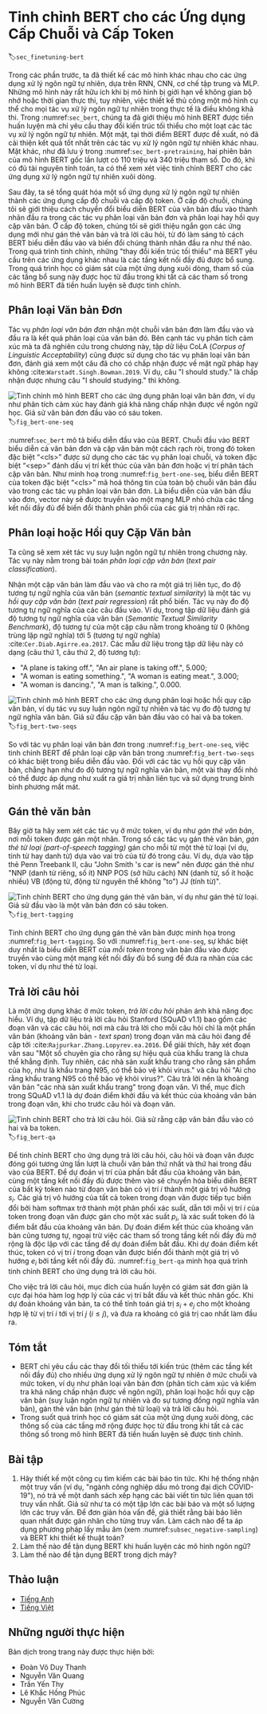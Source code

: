 <!-- ===================== Bắt đầu dịch Phần 1 ==================== -->
<!-- ========================================= REVISE PHẦN 1 - BẮT ĐẦU =================================== -->

<!--
# Fine-Tuning BERT for Sequence-Level and Token-Level Applications
-->

# Tinh chỉnh BERT cho các Ứng dụng Cấp Chuỗi và Cấp Token
:label:`sec_finetuning-bert`

<!--
In the previous sections of this chapter, we have designed different models for 
natural language processing applications, such as based on RNNs, CNNs, attention, and MLPs.
These models are helpful when there is space or time constraint, however, 
crafting a specific model for every natural language processing task is practically infeasible.
In :numref:`sec_bert`, we introduced a pretraining model, BERT, 
that requires minimal architecture changes for a wide range of natural language processing tasks.
One one hand, at the time of its proposal, BERT improved the state of the art on various natural language processing tasks.
On the other hand, as noted in :numref:`sec_bert-pretraining`, 
the two versions of the original BERT model come with 110 million and 340 million parameters.
Thus, when there are sufficient computational resources, 
we may consider fine-tuning BERT for downstream natural language processing applications.
-->

Trong các phần trước, ta đã thiết kế các mô hình khác nhau cho
các ứng dụng xử lý ngôn ngữ tự nhiên, dựa trên RNN, CNN, cơ chế tập trung và MLP.
Những mô hình này rất hữu ích khi bị mô hình bị giới hạn về không gian bộ nhớ hoặc thời gian thực thi, tuy nhiên,
việc thiết kế thủ công một mô hình cụ thể cho mọi tác vụ xử lý ngôn ngữ tự nhiên trong thực tế là điều không khả thi.
Trong :numref:`sec_bert`, chúng ta đã giới thiệu mô hình BERT được tiền huấn luyện mà chỉ
yêu cầu thay đổi kiến trúc tối thiểu cho một loạt các tác vụ xử lý ngôn ngữ tự nhiên.
Một mặt, tại thời điểm BERT được đề xuất, nó đã cải thiện kết quả tốt nhất trên các tác vụ xử lý ngôn ngữ tự nhiên khác nhau.
Mặt khác, như đã lưu ý trong :numref:`sec_bert-pretraining`,
hai phiên bản của mô hình BERT gốc lần lượt có 110 triệu và 340 triệu tham số.
Do đó, khi có đủ tài nguyên tính toán,
ta có thể xem xét việc tinh chỉnh BERT cho các ứng dụng xử lý ngôn ngữ tự nhiên xuôi dòng.


<!--
In the following, we generalize a subset of natural language processing applications as sequence-level and token-level.
On the sequence level, we introduce how to transform the BERT representation of the text input 
to the output label in single text classification and text pair classification or regression.
On the token level, we will briefly introduce new applications such as text tagging 
and question answering and shed light on how BERT can represent their inputs and get transformed into output labels.
During fine-tuning, the "minimal architecture changes" required by BERT across different applications are the extra fully-connected layers.
During supervised learning of a downstream application, parameters of the extra layers are 
learned from scratch while all the parameters in the pretrained BERT model are fine-tuned.
-->


Sau đây, ta sẽ tổng quát hóa một số ứng dụng xử lý ngôn ngữ tự nhiên thành các ứng dụng cấp độ chuỗi và cấp độ token.
Ở cấp độ chuỗi, chúng tôi sẽ giới thiệu cách chuyển đổi biểu diễn BERT của văn bản đầu vào
thành nhãn đầu ra trong các tác vụ phân loại văn bản đơn và phân loại hay hồi quy cặp văn bản.
Ở cấp độ token, chúng tôi sẽ giới thiệu ngắn gọn các ứng dụng mới như gán thẻ văn bản
và trả lời câu hỏi, từ đó làm sáng tỏ cách BERT biểu diễn đầu vào và biến đổi chúng thành nhãn đầu ra như thế nào.
Trong quá trình tinh chỉnh, những "thay đổi kiến trúc tối thiểu" mà BERT yêu cầu trên các ứng dụng khác nhau là các tầng kết nối đầy đủ được bổ sung.
Trong quá trình học có giám sát của một ứng dụng xuôi dòng, tham số của các tầng bổ sung này
được học từ đầu trong khi tất cả các tham số trong mô hình BERT đã tiền huấn luyện sẽ được tinh chỉnh.


<!--
## Single Text Classification
-->

## Phân loại Văn bản Đơn


<!--
*Single text classification* takes a single text sequence as the input and outputs its classification result.
Besides sentiment analysis that we have studied in this chapter,
the Corpus of Linguistic Acceptability (CoLA) is also a dataset for single text classification,
judging whether a given sentence is grammatically acceptable or not :cite:`Warstadt.Singh.Bowman.2019`.
For instance, "I should study." is acceptable but "I should studying." is not.
-->

Tác vụ *phân loại văn bản đơn* nhận một chuỗi văn bản đơn làm đầu vào và đầu ra là kết quả phân loại của văn bản đó.
Bên cạnh tác vụ phân tích cảm xúc mà ta đã nghiên cứu trong chương này,
tập dữ liệu CoLA (*Corpus of Linguistic Acceptability*) cũng được sử dụng cho tác vụ phân loại văn bản đơn, đánh giá xem một câu đã cho có chấp nhận được về mặt ngữ pháp hay không :cite:`Warstadt.Singh.Bowman.2019`.
Ví dụ, câu "I should study." là chấp nhận được nhưng câu "I should studying." thì không.


<!--
![Fine-tuning BERT for single text classification applications, such as sentiment analysis and testing linguistic acceptability. Suppose that the input single text has six tokens.](../img/bert-one-seq.svg)
-->

![Tinh chỉnh mô hình BERT cho các ứng dụng phân loại văn bản đơn, ví dụ như phân tích cảm xúc hay đánh giá khả năng chấp nhận được về ngôn ngữ học. Giả sử văn bản đơn đầu vào có sáu token.](../img/bert-one-seq.svg)
:label:`fig_bert-one-seq`

<!-- ===================== Kết thúc dịch Phần 1 ===================== -->

<!-- ===================== Bắt đầu dịch Phần 2 ===================== -->

<!--
:numref:`sec_bert` describes the input representation of BERT.
The BERT input sequence unambiguously represents both single text and text pairs,
where the special classification token  “&lt;cls&gt;” is used for sequence classification and 
the special classification token  “&lt;sep&gt;” marks the end of single text or separates a pair of text.
As shown in :numref:`fig_bert-one-seq`, in single text classification applications,
the BERT representation of the special classification token  “&lt;cls&gt;” encodes the information of the entire input text sequence.
As the representation of the input single text, it will be fed into a small MLP consisting of fully-connected (dense) layers
to output the distribution of all the discrete label values.
-->

:numref:`sec_bert` mô tả biểu diễn đầu vào của BERT.
Chuỗi đầu vào BERT biểu diễn cả văn bản đơn và cặp văn bản một cách rạch ròi,
trong đó token đặc biệt “&lt;cls&gt;” được sử dụng cho các tác vụ phân loại chuỗi, 
và token đặc biệt “&lt;sep&gt;” đánh dấu vị trí kết thúc của văn bản đơn hoặc vị trí phân tách cặp văn bản.
Như minh hoạ trong :numref:`fig_bert-one-seq`, biểu diễn BERT của token đặc biệt “&lt;cls&gt;” mã hoá thông tin của toàn bộ chuỗi văn bản đầu vào trong các tác vụ phân loại văn bản đơn.
Là biểu diễn của văn bản đầu vào đơn, vector này sẽ được truyền vào một mạng MLP nhỏ chứa các tầng kết nối đầy đủ để biến đổi thành phân phối của các giá trị nhãn rời rạc.


<!--
## Text Pair Classification or Regression
-->

## Phân loại hoặc Hồi quy Cặp Văn bản


<!--
We have also examined natural language inference in this chapter.
It belongs to *text pair classification*, a type of application classifying a pair of text.
-->

Ta cũng sẽ xem xét tác vụ suy luận ngôn ngữ tự nhiên trong chương này.
Tác vụ này nằm trong bài toán *phân loại cặp văn bản* (_text pair classification_).


<!--
Taking a pair of text as the input but outputting a continuous value, *semantic textual similarity* is a popular *text pair regression* task.
This task measures semantic similarity of sentences.
For instance, in the Semantic Textual Similarity Benchmark dataset, the similarity score of a pair of sentences
is an ordinal scale ranging from 0 (no meaning overlap) to 5 (meaning equivalence) :cite:`Cer.Diab.Agirre.ea.2017`.
The goal is to predict these scores.
Examples from the Semantic Textual Similarity Benchmark dataset include (sentence 1, sentence 2, similarity score):
-->

Nhận một cặp văn bản làm đầu vào và cho ra một giá trị liên tục, đo độ tương tự ngữ nghĩa của văn bản (_semantic textual similarity_) là một tác vụ *hồi quy cặp văn bản* (*text pair regression*) rất phổ biến.
Tác vụ này đo độ tương tự ngữ nghĩa của các câu đầu vào. <!-- câu phía dưới `The goal is to predict these scores` cùng nghĩa nên hơi thừa -->
Ví dụ, trong tập dữ liệu đánh giá độ tương tự ngữ nghĩa của văn bản (_Semantic Textual Similarity Benchmark_), độ tương tự của một cặp câu nằm trong khoảng từ 0 (không trùng lặp ngữ nghĩa) tới 5 (tương tự ngữ nghĩa) :cite:`Cer.Diab.Agirre.ea.2017`.
Các mẫu dữ liệu trong tập dữ liệu này có dạng (câu thứ 1, câu thứ 2, độ tương tự):


<!--
* "A plane is taking off.", "An air plane is taking off.", 5.000;
* "A woman is eating something.", "A woman is eating meat.", 3.000;
* "A woman is dancing.", "A man is talking.", 0.000.
-->

* "A plane is taking off.", "An air plane is taking off.", 5.000;
* "A woman is eating something.", "A woman is eating meat.", 3.000;
* "A woman is dancing.", "A man is talking.", 0.000.


<!--
![Fine-tuning BERT for text pair classification or regression applications, such as natural language inference and semantic textual similarity. Suppose that the input text pair has two and three tokens.](../img/bert-two-seqs.svg)
-->

![Tinh chỉnh mô hình BERT cho các ứng dụng phân loại hoặc hồi quy cặp văn bản, ví dụ tác vụ suy luận ngôn ngữ tự nhiên và tác vụ đo độ tương tự ngữ nghĩa văn bản. Giả sử đầu cặp văn bản đầu vào có hai và ba token.](../img/bert-two-seqs.svg)
:label:`fig_bert-two-seqs`


<!--
Comparing with single text classification in :numref:`fig_bert-one-seq`,
fine-tuning BERT for text pair classification in :numref:`fig_bert-two-seqs` is different in the input representation.
For text pair regression tasks such as semantic textual similarity, trivial changes can be applied such as outputting a continuous label value
and using the mean squared loss: they are common for regression.
-->

So với tác vụ phân loại văn bản đơn trong :numref:`fig_bert-one-seq`,
việc tinh chỉnh BERT để phân loại cặp văn bản trong :numref:`fig_bert-two-seqs` có khác biệt trong biểu diễn đầu vào.
Đối với các tác vụ hồi quy cặp văn bản, chẳng hạn như đo độ tương tự ngữ nghĩa văn bản, một vài thay đổi nhỏ có thể được áp dụng như xuất ra giá trị nhãn liên tục và sử dụng trung bình bình phương mất mát.

<!-- ===================== Kết thúc dịch Phần 2 ===================== -->

<!-- ===================== Bắt đầu dịch Phần 3 ===================== -->

<!-- ========================================= REVISE PHẦN 1 - KẾT THÚC ===================================-->

<!-- ========================================= REVISE PHẦN 2 - BẮT ĐẦU ===================================-->

<!--
## Text Tagging
-->

## Gán thẻ văn bản


<!--
Now let us consider token-level tasks, such as *text tagging*, where each token is assigned a label.
Among text tagging tasks, *part-of-speech tagging* assigns each word a part-of-speech tag (e.g., adjective and determiner)
according to the role of the word in the sentence.
For example, according to the Penn Treebank II tag set,
the sentence "John Smith 's car is new" should be tagged as
"NNP (noun, proper singular) NNP POS (possessive ending) NN (noun, singular or mass) VB (verb, base form) JJ (adjective)".
-->

Bây giờ ta hãy xem xét các tác vụ ở mức token, ví dụ như *gán thẻ văn bản*, nơi mỗi token được gán một nhãn.
Trong số các tác vụ gán thẻ văn bản, *gán thẻ từ loại (part-of-speech tagging)* gán cho mỗi từ một thẻ từ loại (ví dụ, tính từ hay danh từ) dựa vào vai trò của từ đó trong câu.
Ví dụ, dựa vào tập thẻ Penn Treebank II,
câu "John Smith 's car is new" nên được gán thẻ như
"NNP (danh từ riêng, số ít) NNP POS (sở hữu cách) NN (danh từ, số ít hoặc nhiều) VB (động từ, động từ nguyên thể không "to") JJ (tính từ)".


<!--
![Fine-tuning BERT for text tagging applications, such as part-of-speech tagging. Suppose that the input single text has six tokens.](../img/bert-tagging.svg)
-->

![Tinh chỉnh BERT cho ứng dụng gán thẻ văn bản, ví dụ như gán thẻ từ loại. Giả sử đầu vào là một văn bản đơn có sáu token.](../img/bert-tagging.svg)
:label:`fig_bert-tagging`


<!--
Fine-tuning BERT for text tagging applications is illustrated in :numref:`fig_bert-tagging`.
Comparing with :numref:`fig_bert-one-seq`, the only distinction lies in that
in text tagging, the BERT representation of *every token* of the input text
is fed into the same extra fully-connected layers to output the label of the token, such as a part-of-speech tag.
-->

Tinh chỉnh BERT cho ứng dụng gán thẻ văn bản được minh họa trong :numref:`fig_bert-tagging`.
So với :numref:`fig_bert-one-seq`, sự khác biệt duy nhất là
biểu diễn BERT của *mỗi token* trong văn bản đầu vào
được truyền vào cùng một mạng kết nối đầy đủ bổ sung để đưa ra nhãn của các token, ví dụ như thẻ từ loại.


<!--
## Question Answering
-->

## Trả lời câu hỏi


<!--
As another token-level application, *question answering* reflects capabilities of reading comprehension.
For example, the Stanford Question Answering Dataset (SQuAD v1.1)
consists of reading passages and questions, where the answer to every question
is just a segment of text (text span) from the passage that the question is about :cite:`Rajpurkar.Zhang.Lopyrev.ea.2016`.
To explain, consider a passage
"Some experts report that a mask's efficacy is inconclusive. However, mask makers insist that their products, such as N95 respirator masks, can guard against the virus."
and a question "Who say that N95 respirator masks can guard against the virus?".
The answer should be the text span "mask makers" in the passage.
Thus, the goal in SQuAD v1.1 is to predict the start and end of the text span in the passage given a pair of question and passage.
-->

Là một ứng dụng khác ở mức token, *trả lời câu hỏi* phản ánh khả năng đọc hiểu.
Ví dụ, tập dữ liệu trả lời câu hỏi Stanford (SQuAD v1.1)
bao gồm các đoạn văn và các câu hỏi, nơi mà câu trả lời cho mỗi câu hỏi
chỉ là một phần văn bản (khoảng văn bản - *text span*) trong đoạn văn mà câu hỏi đang đề cập tới :cite:`Rajpurkar.Zhang.Lopyrev.ea.2016`.
Để giải thích, hãy xét đoạn văn sau
"Một số chuyên gia cho rằng sự hiệu quả của khẩu trang là chưa thể khẳng định. Tuy nhiên, các nhà sản xuất khẩu trang cho rằng sản phẩm của họ, như là khẩu trang N95, có thể bảo vệ khỏi virus."
và câu hỏi "Ai cho rằng khẩu trang N95 có thể bảo vệ khỏi virus?".
Câu trả lời nên là khoảng văn bản "các nhà sản xuất khẩu trang" trong đoạn văn.
Vì thế, mục đích trong SQuAD v1.1 là dự đoán điểm khởi đầu và kết thúc của khoảng văn bản trong đoạn văn, khi cho trước câu hỏi và đoạn văn.

<!--
![Fine-tuning BERT for question answering. Suppose that the input text pair has two and three tokens.](../img/bert-qa.svg)
-->

![Tinh chỉnh BERT cho trả lời câu hỏi. Giả sử rằng cặp văn bản đầu vào có hai và ba token.](../img/bert-qa.svg)
:label:`fig_bert-qa`

<!-- ===================== Kết thúc dịch Phần 3 ===================== -->

<!-- ===================== Bắt đầu dịch Phần 4 ===================== -->

<!--
To fine-tune BERT for question answering, the question and passage are packed as
the first and second text sequence, respectively, in the input of BERT.
To predict the position of the start of the text span, the same additional fully-connected layer will transform
the BERT representation of any token from the passage of position $i$ into a scalar score $s_i$.
Such scores of all the passage tokens are further transformed by the softmax operation
into a probability distribution, so that each token position $i$ in the passage is assigned
a probability $p_i$ of being the start of the text span.
Predicting the end of the text span is the same as above, except that
parameters in its additional fully-connected layer are independent from those for predicting the start.
When predicting the end, any passage token of position $i$ is transformed by the same fully-connected layer into a scalar score $e_i$.
:numref:`fig_bert-qa` depicts fine-tuning BERT for question answering.
-->

Để tinh chỉnh BERT cho ứng dụng trả lời câu hỏi, câu hỏi và đoạn văn được đóng gói tương ứng lần lượt là 
chuỗi văn bản thứ nhất và thứ hai trong đầu vào của BERT.
Để dự đoán vị trí của phần bắt đầu của khoảng văn bản, cùng một tầng kết nối đầy đủ được thêm vào sẽ chuyển hóa
biểu diễn BERT của bất kỳ token nào từ đoạn văn bản có vị trí $i$ thành một giá trị vô hướng $s_i$. 
Các giá trị vô hướng của tất cả token trong đoạn văn được tiếp tục biến đổi bởi hàm softmax
trở thành một phân phối xác suất, dẫn tới mỗi vị trí $i$ của token trong đoạn văn được gán
cho một xác suất $p_i$, là xác suất token đó là điểm bắt đầu của khoảng văn bản.
Dự đoán điểm kết thúc của khoảng văn bản cũng tương tự, ngoại trừ việc các tham số trong tầng kết nối đầy đủ mở rộng là độc lập với các tầng để dự đoán điểm bắt đầu.
Khi dự đoán điểm kết thúc, token có vị trí $i$ trong đoạn văn được biến đổi thành một giá trị vô hướng $e_i$ bởi tầng kết nối đầy đủ.
:numref:`fig_bert-qa` minh họa quá trình tinh chỉnh BERT cho ứng dụng trả lời câu hỏi.


<!--
For question answering, the supervised learning's training objective is as straightforward as
maximizing the log-likelihoods of the ground-truth start and end positions.
When predicting the span, we can compute the score $s_i + e_j$ for a valid span
from position $i$ to position $j$ ($i \leq j$), and output the span with the highest score.
-->

Cho việc trả lời câu hỏi, mục đích của huấn luyện có giám sát đơn giản là cực đại hóa hàm log hợp lý của các vị trí bắt đầu và kết thúc nhãn gốc. 
Khi dự đoán khoảng văn bản, ta có thể tính toán giá trị $s_i + e_j$ cho một khoảng hợp lệ từ vị trí $i$ tới vị trí $j$ ($i \leq j$), và đưa ra khoảng có giá trị cao nhất làm đầu ra.


## Tóm tắt

<!--
* BERT requires minimal architecture changes (extra fully-connected layers) for sequence-level and token-level natural language processing applications, 
such as single text classification (e.g., sentiment analysis and testing linguistic acceptability), text pair classification or regression 
(e.g., natural language inference and semantic textual similarity), text tagging (e.g., part-of-speech tagging), and question answering.
* During supervised learning of a downstream application, parameters of the extra layers are learned from scratch 
while all the parameters in the pretrained BERT model are fine-tuned.
-->

* BERT chỉ yêu cầu các thay đổi tối thiểu tới kiến trúc (thêm các tầng kết nối đầy đủ) cho nhiều ứng dụng xử lý ngôn ngữ tự nhiên ở mức chuỗi và mức token,
ví dụ như phân loại văn bản đơn (phân tích cảm xúc và kiểm tra khả năng chấp nhận được về ngôn ngữ), phân loại hoặc hồi quy cặp văn bản 
(suy luận ngôn ngữ tự nhiên và đo sự tương đồng ngữ nghĩa văn bản), gán thẻ văn bản (như gán thẻ từ loại) và trả lời câu hỏi.
* Trong suốt quá trình học có giám sát của một ứng dụng xuôi dòng, các thông số của các tầng mở rộng được học từ đầu trong khi tất cả các thông số trong mô hình BERT đã tiền huấn luyện sẽ được tinh chỉnh.


## Bài tập

<!--
1. Let us design a search engine algorithm for news articles. When the system receives an query (e.g., "oil industry during the coronavirus outbreak"), 
it should return a ranked list of news articles that are most relevant to the query. 
Suppose that we have a huge pool of news articles and a large number of queries. 
To simplify the problem, suppose that the most relevant article has been labeled for each query. 
How can we apply negative sampling (see :numref:`subsec_negative-sampling`) and BERT in the algorithm design?
2. How can we leverage BERT in training language models?
3. Can we leverage BERT in machine translation?
-->

1. Hãy thiết kế một công cụ tìm kiếm các bài báo tin tức. Khi hệ thống nhận một truy vấn (ví dụ, "ngành công nghiệp dầu mỏ trong đại dịch COVID-19"),
nó trả về một danh sách xếp hạng các bài viết tin tức liên quan tới truy vấn nhất. 
Giả sử như ta có một tập lớn các bài báo và một số lượng lớn các truy vấn.
Để đơn giản hóa vấn đề, giả thiết rằng bài báo liên quan nhất được gán nhãn cho từng truy vấn.
Làm cách nào để ta áp dụng phương pháp lấy mẫu âm (xem :numref:`subsec_negative-sampling`) và BERT khi thiết kế thuật toán?
2. Làm thế nào để tận dụng BERT khi huấn luyện các mô hình ngôn ngữ?
3. Làm thế nào để tận dụng BERT trong dịch máy?

<!-- ===================== Kết thúc dịch Phần 4 ===================== -->
<!-- ========================================= REVISE PHẦN 2 - KẾT THÚC ===================================-->


## Thảo luận
* [Tiếng Anh](https://discuss.d2l.ai/t/396)
* [Tiếng Việt](https://forum.machinelearningcoban.com/c/d2l)

## Những người thực hiện
Bản dịch trong trang này được thực hiện bởi:
<!--
Tác giả của mỗi Pull Request điền tên mình và tên những người review mà bạn thấy
hữu ích vào từng phần tương ứng. Mỗi dòng một tên, bắt đầu bằng dấu `*`.
Tên đầy đủ của các reviewer có thể được tìm thấy tại https://github.com/aivivn/d2l-vn/blob/master/docs/contributors_info.md
-->

* Đoàn Võ Duy Thanh
* Nguyễn Văn Quang
* Trần Yến Thy
* Lê Khắc Hồng Phúc
* Nguyễn Văn Cường
